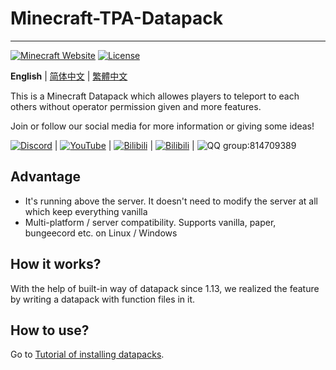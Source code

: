 # Minecraft-TPA-Datapack
--------
[![Minecraft Website](https://img.shields.io/badge/Minecraft-green)](https://www.minecraft.net/)
[![License](https://img.shields.io/github/license/MCDReforged/MCDReforged.svg)](https://github.com/Xiao-tu233/Minecraft-TPA-Datapack/edit/main/LICENSE)


**English** | [简体中文](https://github.com/Xiao-tu233/Minecraft-TPA-Datapack/blob/main/README_zhcn.md) | [繁體中文](https://github.com/Xiao-tu233/Minecraft-TPA-Datapack/blob/main/README_zhtw.md)

This is a Minecraft Datapack which allowes players to teleport to each others without operator permission given and more features.

Join or follow our social media for more information or giving some ideas!

[![Discord](https://img.shields.io/badge/Discord-blue)](https://discord.gg/QgkpxsFahw) | [![YouTube]( https://img.shields.io/badge/YouTube-red)](https://www.youtube.com/channel/UCMOgi9XLPgVjLJRV6-YqQmg) | [![Bilibili](https://img.shields.io/badge/Bilibili-aqua)](https://space.bilibili.com/433412367) | [![Bilibili](https://img.shields.io/badge/Bilibili-_space-aqua)](https://www.bilibili.com/space/433412367) | ![QQ group](https://img.shields.io/badge/QQ-_%E7%BE%A4-white):814709389

## Advantage

- It's running above the server. It doesn't need to modify the server at all which keep everything vanilla
- Multi-platform / server compatibility. Supports vanilla, paper, bungeecord etc. on Linux / Windows

## How it works?

With the help of built-in way of datapack since 1.13, we realized the feature by writing a datapack with function files in it.

## How to use?

Go to [Tutorial of installing datapacks](https://zh.minecraft.wiki/w/Tutorial:%E5%AE%89%E8%A3%85%E6%95%B0%E6%8D%AE%E5%8C%85).
